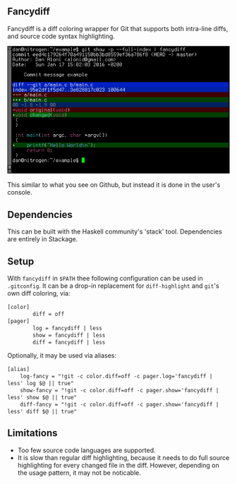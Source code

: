 ## Fancydiff

Fancydiff is a diff coloring wrapper for Git that supports both intra-line diffs, and source code syntax highlighting.

<img src="doc/fancydiff-example.png">

This similar to what you see on Github, but instead it is done in the user's console.

## Dependencies

This can be built with the Haskell community's 'stack' tool. Dependencies are entirely in Stackage.

## Setup

With `fancydiff` in `$PATH` thee following configuration can be used in `.gitconfig`. It can be a drop-in
replacement for `diff-highlight` and `git`'s own diff coloring, via:

```
[color]
        diff = off
[pager]
        log = fancydiff | less
        show = fancydiff | less
        diff = fancydiff | less
```

Optionally, it may be used via aliases:

```
[alias]
    log-fancy = "!git -c color.diff=off -c pager.log='fancydiff | less' log $@ || true"
    show-fancy = "!git -c color.diff=off -c pager.show='fancydiff | less' show $@ || true"
    diff-fancy = "!git -c color.diff=off -c pager.show='fancydiff | less' diff $@ || true"
```

## Limitations

 * Too few source code languages are supported.
 * It is slow than regular diff highlighting, because it needs to do full source
   highlighting for every changed file in the diff. However, depending on the
   usage pattern, it may not be noticable.

